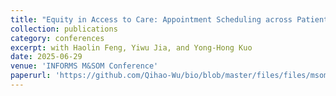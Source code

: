 ```yaml
---
title: "Equity in Access to Care: Appointment Scheduling across Patient Groups with Varied No-Show Rates (Abstract)"
collection: publications
category: conferences
excerpt: with Haolin Feng, Yiwu Jia, and Yong-Hong Kuo
date: 2025-06-29
venue: 'INFORMS M&SOM Conference'
paperurl: 'https://github.com/Qihao-Wu/bio/blob/master/files/files/msom_three_page_extended_abstract.pdf'
---
```

